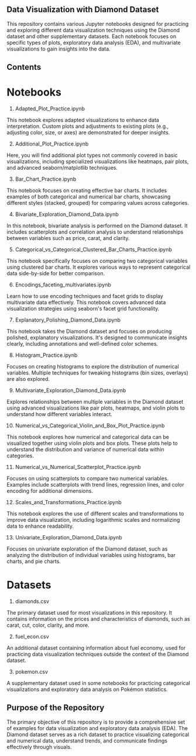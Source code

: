 ## Data Visualization with Diamond Dataset
This repository contains various Jupyter notebooks designed for practicing and exploring different data visualization techniques using the Diamond dataset and other supplementary datasets. Each notebook focuses on specific types of plots, exploratory data analysis (EDA), and multivariate visualizations to gain insights into the data.

## Contents
# Notebooks

1) Adapted_Plot_Practice.ipynb

This notebook explores adapted visualizations to enhance data interpretation. Custom plots and adjustments to existing plots (e.g., adjusting color, size, or axes) are demonstrated for deeper insights.

2) Additional_Plot_Practice.ipynb

Here, you will find additional plot types not commonly covered in basic visualizations, including specialized visualizations like heatmaps, pair plots, and advanced seaborn/matplotlib techniques.

3) Bar_Chart_Practice.ipynb

This notebook focuses on creating effective bar charts. It includes examples of both categorical and numerical bar charts, showcasing different styles (stacked, grouped) for comparing values across categories.

4) Bivariate_Exploration_Diamond_Data.ipynb

In this notebook, bivariate analysis is performed on the Diamond dataset. It includes scatterplots and correlation analysis to understand relationships between variables such as price, carat, and clarity.

5) Categorical_vs_Categorical_Clustered_Bar_Charts_Practice.ipynb

This notebook specifically focuses on comparing two categorical variables using clustered bar charts. It explores various ways to represent categorical data side-by-side for better comparison.

6) Encodings_faceting_multivariates.ipynb

Learn how to use encoding techniques and facet grids to display multivariate data effectively. This notebook covers advanced data visualization strategies using seaborn's facet grid functionality.

7) Explanatory_Polishing_Diamond_Data.ipynb

This notebook takes the Diamond dataset and focuses on producing polished, explanatory visualizations. It's designed to communicate insights clearly, including annotations and well-defined color schemes.

8) Histogram_Practice.ipynb

Focuses on creating histograms to explore the distribution of numerical variables. Multiple techniques for tweaking histograms (bin sizes, overlays) are also explored.

9) Multivariate_Exploration_Diamond_Data.ipynb

Explores relationships between multiple variables in the Diamond dataset using advanced visualizations like pair plots, heatmaps, and violin plots to understand how different variables interact.


10) Numerical_vs_Categorical_Violin_and_Box_Plot_Practice.ipynb

This notebook explores how numerical and categorical data can be visualized together using violin plots and box plots. These plots help to understand the distribution and variance of numerical data within categories.

11) Numerical_vs_Numerical_Scatterplot_Practice.ipynb

Focuses on using scatterplots to compare two numerical variables. Examples include scatterplots with trend lines, regression lines, and color encoding for additional dimensions.

12) Scales_and_Transformations_Practice.ipynb

This notebook explores the use of different scales and transformations to improve data visualization, including logarithmic scales and normalizing data to enhance readability.

13) Univariate_Exploration_Diamond_Data.ipynb

Focuses on univariate exploration of the Diamond dataset, such as analyzing the distribution of individual variables using histograms, bar charts, and pie charts.

# Datasets

1) diamonds.csv

The primary dataset used for most visualizations in this repository. It contains information on the prices and characteristics of diamonds, such as carat, cut, color, clarity, and more.

2) fuel_econ.csv

An additional dataset containing information about fuel economy, used for practicing data visualization techniques outside the context of the Diamond dataset.

3) pokemon.csv

A supplementary dataset used in some notebooks for practicing categorical visualizations and exploratory data analysis on Pokémon statistics.

## Purpose of the Repository

The primary objective of this repository is to provide a comprehensive set of examples for data visualization and exploratory data analysis (EDA). The Diamond dataset serves as a rich dataset to practice visualizing categorical and numerical data, understand trends, and communicate findings effectively through visuals.
